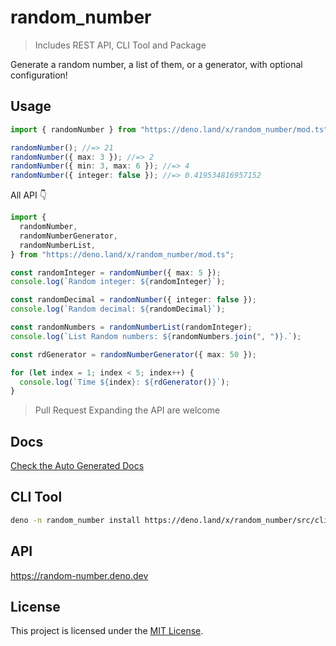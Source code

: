 # random_number

> Includes REST API, CLI Tool and Package

Generate a random number, a list of them, or a generator, with optional
configuration!

## Usage

```typescript
import { randomNumber } from "https://deno.land/x/random_number/mod.ts";

randomNumber(); //=> 21
randomNumber({ max: 3 }); //=> 2
randomNumber({ min: 3, max: 6 }); //=> 4
randomNumber({ integer: false }); //=> 0.419534816957152
```

All API 👇

```typescript
import {
  randomNumber,
  randomNumberGenerator,
  randomNumberList,
} from "https://deno.land/x/random_number/mod.ts";

const randomInteger = randomNumber({ max: 5 });
console.log(`Random integer: ${randomInteger}`);

const randomDecimal = randomNumber({ integer: false });
console.log(`Random decimal: ${randomDecimal}`);

const randomNumbers = randomNumberList(randomInteger);
console.log(`List Random numbers: ${randomNumbers.join(", ")}.`);

const rdGenerator = randomNumberGenerator({ max: 50 });

for (let index = 1; index < 5; index++) {
  console.log(`Time ${index}: ${rdGenerator()}`);
}
```

> Pull Request Expanding the API are welcome

## Docs

[Check the Auto Generated Docs](https://doc.deno.land/https://deno.land/x/random_number/mod.ts)

## CLI Tool

```sh
deno -n random_number install https://deno.land/x/random_number/src/cli/mod.ts
```

## API

https://random-number.deno.dev

## License

This project is licensed under the [MIT License](./license).

